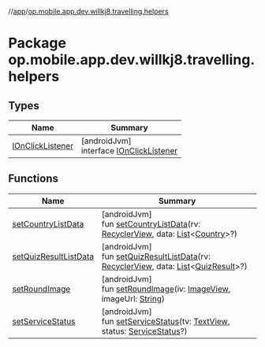 //[app](../../index.md)/[op.mobile.app.dev.willkj8.travelling.helpers](index.md)

# Package op.mobile.app.dev.willkj8.travelling.helpers

## Types

| Name | Summary |
|---|---|
| [IOnClickListener](-i-on-click-listener/index.md) | [androidJvm]<br>interface [IOnClickListener](-i-on-click-listener/index.md) |

## Functions

| Name | Summary |
|---|---|
| [setCountryListData](set-country-list-data.md) | [androidJvm]<br>fun [setCountryListData](set-country-list-data.md)(rv: [RecyclerView](https://developer.android.com/reference/kotlin/androidx/recyclerview/widget/RecyclerView.html), data: [List](https://kotlinlang.org/api/latest/jvm/stdlib/kotlin.collections/-list/index.html)&lt;[Country](../op.mobile.app.dev.willkj8.travelling.model/-country/index.md)&gt;?) |
| [setQuizResultListData](set-quiz-result-list-data.md) | [androidJvm]<br>fun [setQuizResultListData](set-quiz-result-list-data.md)(rv: [RecyclerView](https://developer.android.com/reference/kotlin/androidx/recyclerview/widget/RecyclerView.html), data: [List](https://kotlinlang.org/api/latest/jvm/stdlib/kotlin.collections/-list/index.html)&lt;[QuizResult](../op.mobile.app.dev.willkj8.travelling.model/-quiz-result/index.md)&gt;?) |
| [setRoundImage](set-round-image.md) | [androidJvm]<br>fun [setRoundImage](set-round-image.md)(iv: [ImageView](https://developer.android.com/reference/kotlin/android/widget/ImageView.html), imageUrl: [String](https://kotlinlang.org/api/latest/jvm/stdlib/kotlin/-string/index.html)) |
| [setServiceStatus](set-service-status.md) | [androidJvm]<br>fun [setServiceStatus](set-service-status.md)(tv: [TextView](https://developer.android.com/reference/kotlin/android/widget/TextView.html), status: [ServiceStatus](../op.mobile.app.dev.willkj8.travelling.api/-service-status/index.md)?) |
